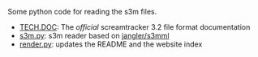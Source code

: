 Some python code for reading the s3m files.

- [TECH.DOC](TECH.DOC): The *official* screamtracker 3.2 file format documentation
- [s3m.py](s3m.py): s3m reader based on [jangler/s3mml](https://github.com/jangler/s3mml)
- [render.py](render.py): updates the README and the website index

